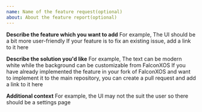 ```yaml
---
name: Name of the feature request(optional)
about: About the feature report(optional)
---
```


**Describe the feature which you want to add**
For example, The UI should be a bit more user-friendly
If your feature is to fix an existing issue, add a link to it here

**Describe the solution you'd like**
For example, The text can be modern white while the background can be customizable from FalconXOS
If you have already implemented the feature in your fork of FalconXOS and want to implement it to the main repository, you can create a pull request and add a link to it here

**Additional context**
For example, the UI may not the suit the user so there should be a settings page
